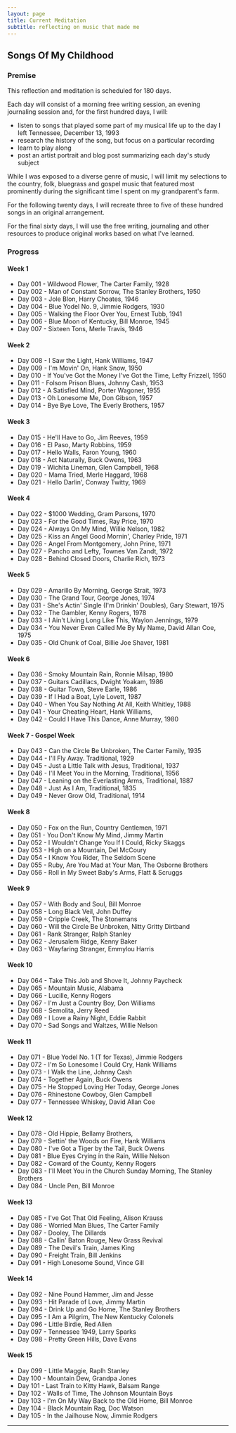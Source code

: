 ```yaml
---
layout: page
title: Current Meditation
subtitle: reflecting on music that made me
---
```


## Songs Of My Childhood

### Premise
This reflection and meditation is scheduled for 180 days.

Each day will consist of a morning free writing session, an evening journaling session and, for the first hundred days, I will:
+ listen to songs that played some part of my musical life up to the day I left Tennessee, December 13, 1993
+ research the history of the song, but focus on a particular recording
+ learn to play along
+ post an artist portrait and blog post summarizing each day's study subject

While I was exposed to a diverse genre of music, I will limit my selections to the country, folk, bluegrass and gospel music that featured most prominently during the significant time I spent on my grandparent's farm.

For the following twenty days, I will recreate three to five of these hundred songs in an original arrangement.

For the final sixty days, I will use the free writing, journaling and other resources to produce original works based on what I've learned.

### Progress

#### Week 1

+ Day 001 - Wildwood Flower, The Carter Family, 1928
+ Day 002 - Man of Constant Sorrow, The Stanley Brothers, 1950
+ Day 003 - Jole Blon, Harry Choates, 1946
+ Day 004 - Blue Yodel No. 9, Jimmie Rodgers, 1930
+ Day 005 - Walking the Floor Over You, Ernest Tubb, 1941
+ Day 006 - Blue Moon of Kentucky, Bill Monroe, 1945
+ Day 007 - Sixteen Tons, Merle Travis, 1946

#### Week 2
+ Day 008 - I Saw the Light, Hank Williams, 1947
+ Day 009 - I'm Movin' On, Hank Snow, 1950
+ Day 010 - If You've Got the Money I've Got the Time, Lefty Frizzell, 1950
+ Day 011 - Folsom Prison Blues, Johnny Cash, 1953
+ Day 012 - A Satisfied Mind, Porter Wagoner, 1955
+ Day 013 - Oh Lonesome Me, Don Gibson, 1957
+ Day 014 - Bye Bye Love, The Everly Brothers, 1957

#### Week 3
+ Day 015 - He'll Have to Go, Jim Reeves, 1959
+ Day 016 - El Paso, Marty Robbins, 1959
+ Day 017 - Hello Walls, Faron Young, 1960
+ Day 018 - Act Naturally, Buck Owens, 1963
+ Day 019 - Wichita Lineman, Glen Campbell, 1968
+ Day 020 - Mama Tried, Merle Haggard, 1968
+ Day 021 - Hello Darlin', Conway Twitty, 1969

#### Week 4
+ Day 022 - $1000 Wedding, Gram Parsons, 1970
+ Day 023 - For the Good Times, Ray Price, 1970
+ Day 024 - Always On My Mind, Willie Nelson, 1982
+ Day 025 - Kiss an Angel Good Mornin', Charley Pride, 1971
+ Day 026 - Angel From Montgomery, John Prine, 1971
+ Day 027 - Pancho and Lefty, Townes Van Zandt, 1972
+ Day 028 - Behind Closed Doors, Charlie Rich, 1973

#### Week 5
+ Day 029 - Amarillo By Morning, George Strait, 1973
+ Day 030 - The Grand Tour, George Jones, 1974
+ Day 031 - She's Actin' Single (I'm Drinkin' Doubles), Gary Stewart, 1975
+ Day 032 - The Gambler, Kenny Rogers, 1978
+ Day 033 - I Ain't Living Long Like This, Waylon Jennings, 1979
+ Day 034 - You Never Even Called Me By My Name, David Allan Coe, 1975
+ Day 035 - Old Chunk of Coal, Billie Joe Shaver, 1981

#### Week 6
+ Day 036 - Smoky Mountain Rain, Ronnie Milsap, 1980
+ Day 037 - Guitars Cadillacs, Dwight Yoakam, 1986
+ Day 038 - Guitar Town, Steve Earle, 1986
+ Day 039 - If I Had a Boat, Lyle Lovett, 1987
+ Day 040 - When You Say Nothing At All, Keith Whitley, 1988
+ Day 041 - Your Cheating Heart, Hank Williams,
+ Day 042 - Could I Have This Dance, Anne Murray, 1980

#### Week 7 - Gospel Week
+ Day 043 - Can the Circle Be Unbroken, The Carter Family, 1935
+ Day 044 - I'll Fly Away. Traditional, 1929
+ Day 045 - Just a Little Talk with Jesus, Traditional, 1937
+ Day 046 - I'll Meet You in the Morning, Traditional, 1956
+ Day 047 - Leaning on the Everlasting Arms, Traditional, 1887
+ Day 048 - Just As I Am, Traditional, 1835
+ Day 049 - Never Grow Old, Traditional, 1914

#### Week 8
+ Day 050 - Fox on the Run, Country Gentlemen, 1971
+ Day 051 - You Don't Know My Mind, Jimmy Martin
+ Day 052 - I Wouldn't Change You If I Could, Ricky Skaggs
+ Day 053 - High on a Mountain, Del McCoury
+ Day 054 - I Know You Rider, The Seldom Scene
+ Day 055 - Ruby, Are You Mad at Your Man, The Osborne Brothers
+ Day 056 - Roll in My Sweet Baby's Arms, Flatt & Scruggs

#### Week 9
+ Day 057 - With Body and Soul, Bill Monroe
+ Day 058 - Long Black Veil, John Duffey
+ Day 059 - Cripple Creek, The Stonemans
+ Day 060 - Will the Circle Be Unbroken, Nitty Gritty Dirtband
+ Day 061 - Rank Stranger, Ralph Stanley
+ Day 062 - Jerusalem Ridge, Kenny Baker
+ Day 063 - Wayfaring Stranger, Emmylou Harris

#### Week 10
+ Day 064 - Take This Job and Shove It, Johnny Paycheck
+ Day 065 - Mountain Music, Alabama
+ Day 066 - Lucille, Kenny Rogers
+ Day 067 - I'm Just a Country Boy, Don Williams
+ Day 068 - Semolita, Jerry Reed
+ Day 069 - I Love a Rainy Night, Eddie Rabbit
+ Day 070 - Sad Songs and Waltzes, Willie Nelson

#### Week 11
+ Day 071 - Blue Yodel No. 1 (T for Texas), Jimmie Rodgers
+ Day 072 - I'm So Lonesome I Could Cry, Hank Williams
+ Day 073 - I Walk the Line, Johnny Cash
+ Day 074 - Together Again, Buck Owens
+ Day 075 - He Stopped Loving Her Today, George Jones
+ Day 076 - Rhinestone Cowboy, Glen Campbell
+ Day 077 - Tennessee Whiskey, David Allan Coe

#### Week 12
+ Day 078 - Old Hippie, Bellamy Brothers,
+ Day 079 - Settin' the Woods on Fire, Hank Williams
+ Day 080 - I've Got a Tiger by the Tail, Buck Owens
+ Day 081 - Blue Eyes Crying in the Rain, Willie Nelson
+ Day 082 - Coward of the County, Kenny Rogers
+ Day 083 - I'll Meet You in the Church Sunday Morning, The Stanley Brothers
+ Day 084 - Uncle Pen, Bill Monroe

#### Week 13
+ Day 085 - I've Got That Old Feeling, Alison Krauss
+ Day 086 - Worried Man Blues, The Carter Family
+ Day 087 - Dooley, The Dillards
+ Day 088 - Callin' Baton Rouge, New Grass Revival
+ Day 089 - The Devil's Train, James King
+ Day 090 - Freight Train, Bill Jenkins
+ Day 091 - High Lonesome Sound, Vince Gill

#### Week 14
+ Day 092 - Nine Pound Hammer, Jim and Jesse
+ Day 093 - Hit Parade of Love, Jimmy Martin
+ Day 094 - Drink Up and Go Home, The Stanley Brothers
+ Day 095 - I Am a Pilgrim, The New Kentucky Colonels
+ Day 096 - Little Birdie, Red Allen
+ Day 097 - Tennessee 1949, Larry Sparks
+ Day 098 - Pretty Green Hills, Dave Evans

#### Week 15

+ Day 099 - Little Maggie, Raplh Stanley
+ Day 100 - Mountain Dew, Grandpa Jones
+ Day 101 - Last Train to Kitty Hawk, Balsam Range
+ Day 102 - Walls of Time, The Johnson Mountain Boys
+ Day 103 - I'm On My Way Back to the Old Home, Bill Monroe
+ Day 104 - Black Mountain Rag, Doc Watson
+ Day 105 - In the Jailhouse Now, Jimmie Rodgers

***
